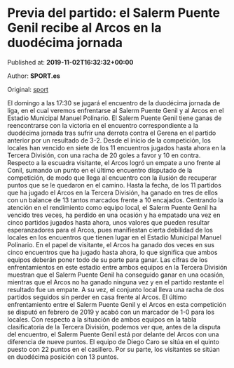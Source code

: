 
# Previa del partido: el Salerm Puente Genil recibe al Arcos en la duodécima jornada

Published at: **2019-11-02T16:32:32+00:00**

Author: **SPORT.es**

Original: [sport](https://www.sport.es/es/noticias/tercera-division/previa-del-partido-el-salerm-puente-genil-recibe-al-arcos-en-la-duodecima-jornada-7711736)

El domingo a las 17:30 se jugará el encuentro de la duodécima jornada de liga, en el cual veremos enfrentarse al Salerm Puente Genil y al Arcos en el Estadio Municipal Manuel Polinario.
El Salerm Puente Genil tiene ganas de reencontrarse con la victoria en el encuentro correspondiente a la duodécima jornada tras sufrir una derrota contra el Gerena en el partido anterior por un resultado de 3-2. Desde el inicio de la competición, los locales han vencido en siete de los 11 encuentros jugados hasta ahora en la Tercera División, con una racha de 20 goles a favor y 10 en contra.
Respecto a la escuadra visitante, el Arcos logró un empate a uno frente al Conil, sumando un punto en el último encuentro disputado de la competición, de modo que llega al encuentro con la ilusión de recuperar puntos que se le quedaron en el camino. Hasta la fecha, de los 11 partidos que ha jugado el Arcos en la Tercera División, ha ganado en tres de ellos con un balance de 13 tantos marcados frente a 10 encajados.
Centrando la atención en el rendimiento como equipo local, el Salerm Puente Genil ha vencido tres veces, ha perdido en una ocasión y ha empatado una vez en cinco partidos jugados hasta ahora, unos valores que pueden resultar esperanzadores para el Arcos, pues manifiestan cierta debilidad de los locales en los encuentros que tienen lugar en el Estadio Municipal Manuel Polinario. En el papel de visitante, el Arcos ha ganado dos veces en sus cinco encuentros que ha jugado hasta ahora, lo que significa que ambos equipos deberán poner todo de su parte para ganar.
Las cifras de los enfrentamientos en este estadio entre ambos equipos en la Tercera División muestran que el Salerm Puente Genil ha conseguido ganar en una ocasión, mientras que el Arcos no ha ganado ninguna vez y en el partido restante el resultado fue un empate. A su vez, el conjunto local lleva una racha de dos partidos seguidos sin perder en casa frente al Arcos. El último enfrentamiento entre el Salerm Puente Genil y el Arcos en esta competición se disputó en febrero de 2019 y acabó con un marcador de 1-0 para los locales.
Con respecto a la situación de ambos equipos en la tabla clasificatoria de la Tercera División, podemos ver que, antes de la disputa del encuentro, el Salerm Puente Genil está por delante del Arcos con una diferencia de nueve puntos. El equipo de Diego Caro se sitúa en el quinto puesto con 22 puntos en el casillero. Por su parte, los visitantes se sitúan en duodécima posición con 13 puntos.
